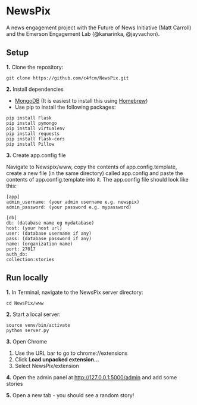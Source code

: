 NewsPix
=======

A news engagement project with the Future of News Initiative (Matt Carroll) and the Emerson Engagement Lab (@kanarinka, @jayvachon). 


## Setup

**1.** Clone the repository:

```
git clone https://github.com/c4fcm/NewsPix.git
```

**2.** Install dependencies

* [MongoDB](http://www.mongodb.org/downloads) (It is easiest to install this using [Homebrew](http://brew.sh/))
* Use pip to install the following packages:
```
pip install Flask
pip install pymongo
pip install virtualenv
pip install requests
pip install flask-cors
pip install Pillow
```

**3.** Create app.config file

Navigate to Newspix/www, copy the contents of app.config.template, create a new file (in the same directory) called app.config and paste the contents of app.config.template into it. The app.config file should look like this:

```
[app]
admin_username: (your admin username e.g. newspix)
admin_password: (your password e.g. mypassword)

[db]
db: (database name eg mydatabase)
host: (your host url)
user: (database username if any)
pass: (database password if any)
name: (organization name)
port: 27017
auth_db:
collection:stories
```

## Run locally

**1.** In Terminal, navigate to the NewsPix server directory:

```
cd NewsPix/www
```

**2.** Start a local server:

```
source venv/bin/activate
python server.py
```

**3.** Open Chrome

1. Use the URL bar to go to chrome://extensions
1. Click **Load unpacked extension...**
2. Select NewsPix/extension

**4.** Open the admin panel at http://127.0.0.1:5000/admin and add some stories

**5.** Open a new tab - you should see a random story!
